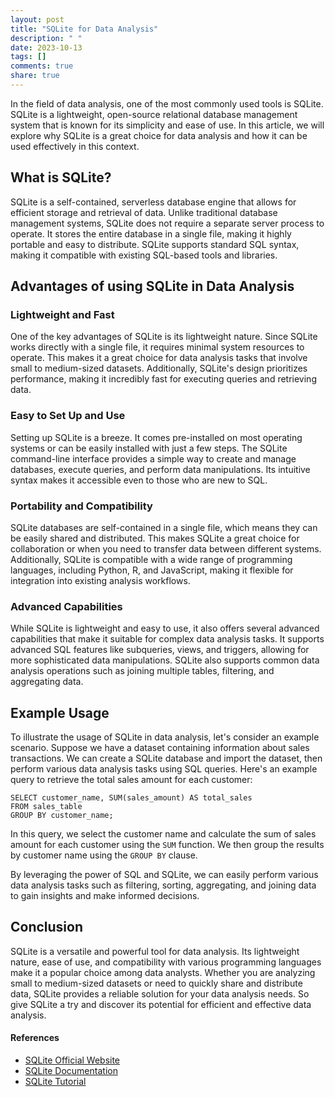 ```yaml
---
layout: post
title: "SQLite for Data Analysis"
description: " "
date: 2023-10-13
tags: []
comments: true
share: true
---
```


In the field of data analysis, one of the most commonly used tools is SQLite. SQLite is a lightweight, open-source relational database management system that is known for its simplicity and ease of use. In this article, we will explore why SQLite is a great choice for data analysis and how it can be used effectively in this context.

## What is SQLite?

SQLite is a self-contained, serverless database engine that allows for efficient storage and retrieval of data. Unlike traditional database management systems, SQLite does not require a separate server process to operate. It stores the entire database in a single file, making it highly portable and easy to distribute. SQLite supports standard SQL syntax, making it compatible with existing SQL-based tools and libraries.

## Advantages of using SQLite in Data Analysis

### Lightweight and Fast

One of the key advantages of SQLite is its lightweight nature. Since SQLite works directly with a single file, it requires minimal system resources to operate. This makes it a great choice for data analysis tasks that involve small to medium-sized datasets. Additionally, SQLite's design prioritizes performance, making it incredibly fast for executing queries and retrieving data.

### Easy to Set Up and Use

Setting up SQLite is a breeze. It comes pre-installed on most operating systems or can be easily installed with just a few steps. The SQLite command-line interface provides a simple way to create and manage databases, execute queries, and perform data manipulations. Its intuitive syntax makes it accessible even to those who are new to SQL.

### Portability and Compatibility

SQLite databases are self-contained in a single file, which means they can be easily shared and distributed. This makes SQLite a great choice for collaboration or when you need to transfer data between different systems. Additionally, SQLite is compatible with a wide range of programming languages, including Python, R, and JavaScript, making it flexible for integration into existing analysis workflows.

### Advanced Capabilities

While SQLite is lightweight and easy to use, it also offers several advanced capabilities that make it suitable for complex data analysis tasks. It supports advanced SQL features like subqueries, views, and triggers, allowing for more sophisticated data manipulations. SQLite also supports common data analysis operations such as joining multiple tables, filtering, and aggregating data.

## Example Usage

To illustrate the usage of SQLite in data analysis, let's consider an example scenario. Suppose we have a dataset containing information about sales transactions. We can create a SQLite database and import the dataset, then perform various data analysis tasks using SQL queries. Here's an example query to retrieve the total sales amount for each customer:

```
SELECT customer_name, SUM(sales_amount) AS total_sales
FROM sales_table
GROUP BY customer_name;
```

In this query, we select the customer name and calculate the sum of sales amount for each customer using the `SUM` function. We then group the results by customer name using the `GROUP BY` clause.

By leveraging the power of SQL and SQLite, we can easily perform various data analysis tasks such as filtering, sorting, aggregating, and joining data to gain insights and make informed decisions.

## Conclusion

SQLite is a versatile and powerful tool for data analysis. Its lightweight nature, ease of use, and compatibility with various programming languages make it a popular choice among data analysts. Whether you are analyzing small to medium-sized datasets or need to quickly share and distribute data, SQLite provides a reliable solution for your data analysis needs. So give SQLite a try and discover its potential for efficient and effective data analysis.

#### References
- [SQLite Official Website](https://www.sqlite.org/)
- [SQLite Documentation](https://www.sqlite.org/docs.html)
- [SQLite Tutorial](https://www.sqlitetutorial.net/)